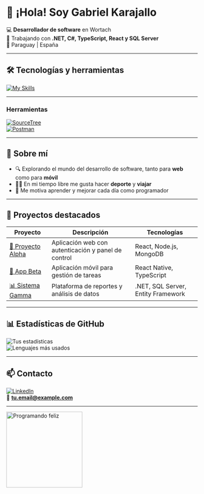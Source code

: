 # 👋 ¡Hola! Soy Gabriel Karajallo

💻 **Desarrollador de software** en Wortach  
🚀 Trabajando con **.NET, C#, TypeScript, React y SQL Server**  
📍 Paraguay | España 

---

## 🛠️ Tecnologías y herramientas
[![My Skills](https://skillicons.dev/icons?i=cs,dotnet,php,react,angular,js,ts,html,css,sql,git,github)](https://skillicons.dev)

---

### Herramientas  
[![SourceTree](https://img.shields.io/badge/SourceTree-0052CC?style=flat-square&logo=sourcetree&logoColor=white)](https://www.sourcetreeapp.com)  
[![Postman](https://img.shields.io/badge/Postman-FF6C37?style=flat-square&logo=postman&logoColor=white)](https://www.postman.com)  

---

## 📌 Sobre mí
- 🔍 Explorando el mundo del desarrollo de software, tanto para **web** como para **móvil**  
- 🏋️‍♂️ En mi tiempo libre me gusta hacer **deporte** y **viajar**  
- 🎯 Me motiva aprender y mejorar cada día como programador  

---

## 📂 Proyectos destacados
| Proyecto | Descripción | Tecnologías |
|----------|-------------|-------------|
| [🌟 Proyecto Alpha](https://github.com/TU-USUARIO/proyecto-alpha) | Aplicación web con autenticación y panel de control | React, Node.js, MongoDB |
| [📱 App Beta](https://github.com/TU-USUARIO/app-beta) | Aplicación móvil para gestión de tareas | React Native, TypeScript |
| [📊 Sistema Gamma](https://github.com/TU-USUARIO/sistema-gamma) | Plataforma de reportes y análisis de datos | .NET, SQL Server, Entity Framework |

---

## 📊 Estadísticas de GitHub
![Tus estadísticas](https://github-readme-stats.vercel.app/api?username=TU-USUARIO&show_icons=true&theme=radical)  
![Lenguajes más usados](https://github-readme-stats.vercel.app/api/top-langs/?username=TU-USUARIO&layout=compact&theme=radical)

---

## 📫 Contacto
[![LinkedIn](https://img.shields.io/badge/LinkedIn-0077B5?style=for-the-badge&logo=linkedin&logoColor=white)](https://www.linkedin.com/in/TU-LINK)  
📧 **tu.email@example.com**

---

<!-- Animación divertida al final -->
<img src="https://media.giphy.com/media/26AHONQ79FdWZhAI0/giphy.gif" width="200" alt="Programando feliz">
